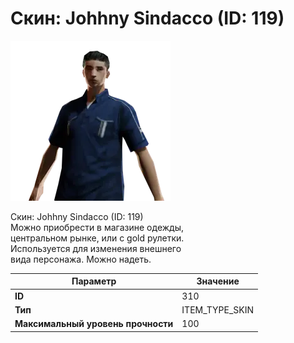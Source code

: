 # Скин: Johhny Sindacco (ID: 119)

![Item Image](../img/310.webp?raw=true)

Скин: Johhny Sindacco (ID: 119)<br>Можно приобрести в магазине одежды,<br>центральном рынке, или с gold рулетки.<br>Используется для изменения внешнего<br>вида персонажа. Можно надеть.


| Параметр | Значение |
|----------|----------|
| **ID** | 310 |
| **Тип** | ITEM_TYPE_SKIN |
| **Максимальный уровень прочности** | 100 |


